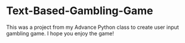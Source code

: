 # Text-Based-Gambling-Game
This was a project from my Advance Python class to create user input gambling game.
I hope you enjoy the game!
